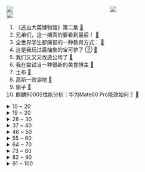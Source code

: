 <div >
	<a style="float:left;width:55%;" href = "https://github.com/anuraghazra/github-readme-stats">
	 <img src = "https://github-readme-stats.vercel.app/api?username=iuuuuuaena&theme=buefy&show_icons=true"/>
	</a>
	<a  style="float:right;width:45%" href = "https://github.com/anuraghazra/github-readme-stats">
	 <img  src="https://github-readme-stats.vercel.app/api/top-langs/?username=anuraghazra&layout=compact"/>
	</a>
	</div>

[![](https://img.shields.io/badge/jxd-@jxdgogogo.xyz-yellowgreen.svg)](https://www.jxdgogogo.xyz)<br>
1. 《逃出大英博物馆》第二集 [:link:](//www.bilibili.com/video/BV1Yh4y1N7Ln) <br>
2. 兄弟们，这一期真的要看到最后！ [:link:](//www.bilibili.com/video/BV1pu4y1C7wh) <br>
3. 全世界学生都痛恨的一种教育方式： [:link:](//www.bilibili.com/video/BV11z4y1M74b) <br>
4. 这是我玩过最抽象的宝可梦了 ③ [:link:](//www.bilibili.com/video/BV1RF411k7V8) <br>
5. 我们又又又改造公司了 [:link:](//www.bilibili.com/video/BV1ZN4y1R7nG) <br>
6. 我在尝试当一种很新的美食博主 [:link:](//www.bilibili.com/video/BV15u4y1Q7Ah) <br>
7. 土布 [:link:](//www.bilibili.com/video/BV1qp4y1N7jx) <br>
8. 高斯一败涂地 [:link:](//www.bilibili.com/video/BV1qr4y197j7) <br>
9. 偷子 [:link:](//www.bilibili.com/video/BV1Mu4y1v78o) <br>
10. 麒麟9000S性能分析：华为Mate60 Pro能效如何？ [:link:](//www.bilibili.com/video/BV1194y1s75a) <br>
<details>
<summary>10 ~ 20</summary>

11. “当 代 热 门 游 戏 现 状” [:link:](//www.bilibili.com/video/BV1Hu4y1C7JJ) <br>
12. 章鱼哥疯了 [:link:](//www.bilibili.com/video/BV1Pu411K7jB) <br>
13. 【毕导】这个视频里说的都是真的，但你却永远无法证明 [:link:](//www.bilibili.com/video/BV19u4y1D7GT) <br>
14. 当你以游戏的方式打开军训 [:link:](//www.bilibili.com/video/BV1vh4y1N7zW) <br>
15. 这下终于听懂秀才的小曲了 [:link:](//www.bilibili.com/video/BV1KG411o7xD) <br>
16. 【冰冰vlog.011】总要在烟雨青天去趟江南吧 [:link:](//www.bilibili.com/video/BV1j14y1k7fV) <br>
17. 潮汕大妈在北美说唱圈里的生意经 [:link:](//www.bilibili.com/video/BV13p4y177rC) <br>
18. 新铁锅怎么开锅更好用，酒店大厨教你诀窍，保证不锈不粘锅 [:link:](//www.bilibili.com/video/BV19F411k7G3) <br>
19. 恋与提瓦特空桃篇：谁让你是我命定的另一半 [:link:](//www.bilibili.com/video/BV12p4y1N7JN) <br>
</details>
<details>
<summary>19 ~ 20</summary>

20. 帮唐山一位身残志坚的大姐卖冰激凌，她的积极向上和唐山朋友的热情善良让我们热泪盈眶！ [:link:](//www.bilibili.com/video/BV1L14y1y7BV) <br>
21. 【深度科普】长期摆烂，如何恢复体能？ [:link:](//www.bilibili.com/video/BV1Dm4y1N778) <br>
22. 350元一桶巨型泡面！新晋“天价网红泡面”值不值？？？ [:link:](//www.bilibili.com/video/BV1Bu411A7yT) <br>
23. 深夜抢救，我爸被喷一脸血，怕得病猛搓脸找药吃 [:link:](//www.bilibili.com/video/BV1Zp4y1j7cM) <br>
24. 万人雪书的长视频终于来啦！架不住你们天天催啊，花了好多时间呜呜呜～数据不好的话以后就不做了🥹 [:link:](//www.bilibili.com/video/BV1v8411z7FU) <br>
25. 当中二青年来买单！(猜不到结局版） [:link:](//www.bilibili.com/video/BV1LN411v73y) <br>
26. 《明日方舟》SideStory「不义之财」活动宣传PV [:link:](//www.bilibili.com/video/BV1fm4y1T7Lq) <br>
27. 穷小子强行与富少爷交换人生，本想荣华富贵，哪知少爷家里更是离谱！ [:link:](//www.bilibili.com/video/BV1aw411S71X) <br>
28. 【洛天依游学记原创曲】歌行四方 | AI歌手X非遗音乐 [:link:](//www.bilibili.com/video/BV1Yp4y1j7jX) <br>
</details>
<details>
<summary>28 ~ 30</summary>

29. 宿舍规则怪谈 [:link:](//www.bilibili.com/video/BV1jF41167AK) <br>
30. 一个疯子却获得了诺贝尔奖，真实故事改编，高分电影《美丽心灵》 [:link:](//www.bilibili.com/video/BV1dh4y1N7CB) <br>
31. 这款游戏出现在21世纪还是太迷幻了 [:link:](//www.bilibili.com/video/BV1C14y1y7QJ) <br>
32. 感谢还有读书这条路，能让我摆脱这样的原生家庭 [:link:](//www.bilibili.com/video/BV18N4y1X7dt) <br>
33. 关于下半身的生理知识，没人告诉你这些！｜拉撒保姆级教程 [:link:](//www.bilibili.com/video/BV1Yw411S7GY) <br>
34. 老鼠们每天用捕鼠夹健身，只为发动鼠界第三次世界大战 [:link:](//www.bilibili.com/video/BV1Mh4y1S7A4) <br>
35. 我的工作周报vs我实际的工作 [:link:](//www.bilibili.com/video/BV1hu4y1C7Sm) <br>
36. 宝可梦日语OP大全【挪威小哥Pellek｜中字】 [:link:](//www.bilibili.com/video/BV1mw411X721) <br>
37. 早自习补作业事件。 [:link:](//www.bilibili.com/video/BV11p4y1j7Zr) <br>
</details>
<details>
<summary>37 ~ 40</summary>

38. 哈哈哈哈哈谁是卧底音乐版 [:link:](//www.bilibili.com/video/BV1zu4y1C71Z) <br>
39. “魔术师的三个阶段” [:link:](//www.bilibili.com/video/BV13w411D7FF) <br>
40. 永不停息的制裁，华为能否王者归来？ [:link:](//www.bilibili.com/video/BV1YP411Y7D5) <br>
41. 青春没有售价，米哈游贴脸开大 [:link:](//www.bilibili.com/video/BV1r94y147ie) <br>
42. 大意了！这些不是全国统一的 [:link:](//www.bilibili.com/video/BV1S8411q7ir) <br>
43. 凌晨12.00教100个仙人掌唱歌，没想到邻居找上门来了 [:link:](//www.bilibili.com/video/BV1JN4y1X7sS) <br>
44. 这一次，我们重新定义砖块 [:link:](//www.bilibili.com/video/BV198411z7E8) <br>
45. 祝妹妹一路顺风 [:link:](//www.bilibili.com/video/BV16h4y1N75J) <br>
46. 抗塔两分钟还是满血，我没开玩笑！ [:link:](//www.bilibili.com/video/BV1Zp4y1j7BC) <br>
</details>
<details>
<summary>46 ~ 50</summary>

47. 我居然穿越回了10年前的B站！！！ [:link:](//www.bilibili.com/video/BV1Yh4y1N7eV) <br>
48. 陈Sir的工作日 [:link:](//www.bilibili.com/video/BV1Jh4y1N7DN) <br>
49. 爆肝几个星期，我建出了最细节的海岛小镇！！！ [:link:](//www.bilibili.com/video/BV1sh4y1N7Qx) <br>
50. 干嘛啊 [:link:](//www.bilibili.com/video/BV1i94y147d8) <br>
51. 摸 气 挑 战 （2） [:link:](//www.bilibili.com/video/BV1wu4y1Q78b) <br>
52. 你看，你又不敢对峙命运了吧！！！ [:link:](//www.bilibili.com/video/BV1EF41167Q9) <br>
53. 【花小烙】口腔溃疡为什么是白色的？ [:link:](//www.bilibili.com/video/BV18m4y1T7zc) <br>
54. 看着徒弟一点点长大，逝去，才发现长生是苦【我和徒弟03】 [:link:](//www.bilibili.com/video/BV1Fh4y1K7Uf) <br>
55. 300w粉丝特别节目！拍了一些大家想看的，但是也太怪了？ [:link:](//www.bilibili.com/video/BV1Xp4y1j7sc) <br>
</details>
<details>
<summary>55 ~ 60</summary>

56. 【闽南婚宴】中式流水席天花板，吃过一辈子忘不掉。 [:link:](//www.bilibili.com/video/BV1zj41127jP) <br>
57. 《原神》角色演示-「菲米尼：海露幽响」 [:link:](//www.bilibili.com/video/BV16p4y1j7mx) <br>
58. 村里来了新成员，漠叔好心劝上学，做社会有用的人 [:link:](//www.bilibili.com/video/BV1SP411a73K) <br>
59. 仙人揉腹操九式详解版！做完大拉特拉 [:link:](//www.bilibili.com/video/BV1fw411S7p7) <br>
60. 让巴黎看到国人的美 [:link:](//www.bilibili.com/video/BV1Mz4y1T7Wy) <br>
61. 【太君の噩梦】打服日本一战成名，比你想象的更夸张！苏联军神朱可夫 [:link:](//www.bilibili.com/video/BV1zu411A75F) <br>
62. 当你碰到经验就会「瞬间暴毙」!!？ [:link:](//www.bilibili.com/video/BV1JN4y1X7bJ) <br>
63. 大学开学时的各种人|大学学习 [:link:](//www.bilibili.com/video/BV12j411279C) <br>
64. 秀 才 小 曲 最 骚 版 本 [:link:](//www.bilibili.com/video/BV1em4y1T7n7) <br>
</details>
<details>
<summary>64 ~ 70</summary>

65. 还原一下著名的《潘博文事件》 [:link:](//www.bilibili.com/video/BV1Lz4y1K72d) <br>
66. 对话诺兰！导演亲自揭开《奥本海默》的6个秘密 [:link:](//www.bilibili.com/video/BV1o34y1K7n3) <br>
67. 自己做的游戏终于发布了！赚了多少钱！？ [:link:](//www.bilibili.com/video/BV1xH4y1Q7tX) <br>
68. 都什么年代，谁还用传统方式结义？！！ [:link:](//www.bilibili.com/video/BV1Ww411D7si) <br>
69. 【鬼谷说】鹦鹉螺：我不是活化石 [:link:](//www.bilibili.com/video/BV1vp4y1j7Pm) <br>
70. 我花1万块重庆打车到上海，却被全国网友说成老赖？ [:link:](//www.bilibili.com/video/BV1RN411v7FC) <br>
71. 【开箱】😱我今年拼过最牛的积木！（上） [:link:](//www.bilibili.com/video/BV1nP411Y7rS) <br>
72. 一口气看完，海贼王真人版第1季！1-8集！真人版符合你的预期吗？ [:link:](//www.bilibili.com/video/BV1uu4y1Q7sF) <br>
73. 叶问之摆烂宗师 [:link:](//www.bilibili.com/video/BV1BN411q7h6) <br>
</details>
<details>
<summary>73 ~ 80</summary>

74. 甲方花钱助我出道 [:link:](//www.bilibili.com/video/BV16p4y177Ct) <br>
75. 努力有错吗？学习有罪吗？高考，没有一个韩国人敢退出的战争 [:link:](//www.bilibili.com/video/BV1xu4y1C7Sq) <br>
76. 大家散伙！唐僧闹分手，悟空为何大开杀戒？ [:link:](//www.bilibili.com/video/BV1fG41197Gm) <br>
77. 【分形】数学揭示万物密码 ，当然这还不够我们要去探访一下，永恒。 [:link:](//www.bilibili.com/video/BV1Z8411z7Dt) <br>
78. 《要有自己的颜色》 [:link:](//www.bilibili.com/video/BV1D94y147qZ) <br>
79. 买一块几十斤巨大安格斯上脑，又被坑惨了，涮麻辣火锅却爽翻了 [:link:](//www.bilibili.com/video/BV1k14y1y7Fk) <br>
80. 全网首拆！麒麟 5G 确认回归 | 华为 Mate 60 Pro [:link:](//www.bilibili.com/video/BV11p4y1N7pt) <br>
81. 手持烟火以谋生  心怀诗意以谋爱 [:link:](//www.bilibili.com/video/BV1JN4y1X7aH) <br>
82. 【丧病中配】如果2077的CV来配音《赛博朋克：边缘行者》（第八话） [:link:](//www.bilibili.com/video/BV1fj411y7CE) <br>
</details>
<details>
<summary>82 ~ 90</summary>

83. 【轰】我精神状态完全没有出问题的啦！！！ [:link:](//www.bilibili.com/video/BV1vp4y1N7yn) <br>
84. 史上最好的原神模组！！（boss篇） [:link:](//www.bilibili.com/video/BV1M14y1y7dS) <br>
85. 我们分手了 [:link:](//www.bilibili.com/video/BV17k4y1A7bE) <br>
86. 日本排海，为何中国网友互喷？日本政府是如何正当化排海的？ [:link:](//www.bilibili.com/video/BV17u411K7La) <br>
87. 不同年代的上班族白领都是怎么办公的？最后真的别演我工作状态哈哈哈哈！ [:link:](//www.bilibili.com/video/BV1pm4y1M7Av) <br>
88. 拥有几十台能上路的经典老车是什么样的体验？ [:link:](//www.bilibili.com/video/BV1Hp4y1N7Ab) <br>
89. 九小时畅享听完一整本书，不是一剪梅！书荒丨小说 [:link:](//www.bilibili.com/video/BV1fu411N7H9) <br>
90. 光头强家里捡的 [:link:](//www.bilibili.com/video/BV11N411q7rg) <br>
91. 她似了，又活了。她没似，他似了，所以她也似了。她又活了，可他们似了，所以她又似了。 [:link:](//www.bilibili.com/video/BV1FG411o7ui) <br>
</details>
<details>
<summary>91 ~ 100</summary>

92. 最诡异的一局 [:link:](//www.bilibili.com/video/BV1234y1T7j6) <br>
93. 真实事件改编，没想到一个综艺节目这么敢拍，孩子需要被改造吗？ [:link:](//www.bilibili.com/video/BV1L94y147mm) <br>
94. 再次出发 [:link:](//www.bilibili.com/video/BV1pN4y1X7a1) <br>
95. 【忍唱大挑战】2023年8月热歌榜TOP50，今夕是何年？难以置信这是2023年？！ [:link:](//www.bilibili.com/video/BV1hw411D7E5) <br>
96. 在非洲街头被混混围攻，拉各斯到底有多凶险？难怪非洲人都不敢来！ [:link:](//www.bilibili.com/video/BV1hh4y1N7k2) <br>
97. 超燃动作片，《犯罪都市3》马东锡强势归来，一拳锤爆一个卡拉咪 [:link:](//www.bilibili.com/video/BV1Ep4y1N7AW) <br>
98. 千匹之战！中国车VS特斯拉！ [:link:](//www.bilibili.com/video/BV1vw411S7ZM) <br>
99. 大战熊孩子家长 国语版 [:link:](//www.bilibili.com/video/BV1Hp4y1N7gD) <br>
100. 最有意义的事情 [:link:](//www.bilibili.com/video/BV1oN4y1R7qw) <br>
</details>
